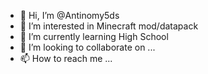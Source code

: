 - 👋 Hi, I’m @Antinomy5ds
- 👀 I’m interested in Minecraft mod/datapack
- 🌱 I’m currently learning High School
- 💞️ I’m looking to collaborate on ...
- 📫 How to reach me ...

<!---
Antinomy5ds/Antinomy5ds is a ✨ special ✨ repository because its `README.md` (this file) appears on your GitHub profile.
You can click the Preview link to take a look at your changes.
--->
